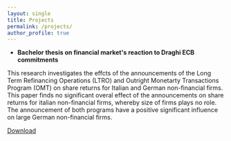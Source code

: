 ```yaml
---
layout: single
title: Projects
permalink: /projects/
author_profile: true
---
```


+ **Bachelor thesis on financial market's reaction to Draghi ECB commitments**

This research investigates the effcts of the announcements of the Long Term Refinancing Operations (LTRO) and Outright Monetarty Transactions Program (OMT) on share returns for Italian and German non-financial firms. This paper finds no significant overal effect of the announcements on share returns for italian non-financial firms, whereby size of firms plays no role. The announcement of both programs have a positive significant influence on large German non-financial firms.

[Download](https://github.com/Thijsq/Bachelor-Thesis-on-ECB-commitments/raw/master/385572tqThijsQuast.pdf)
